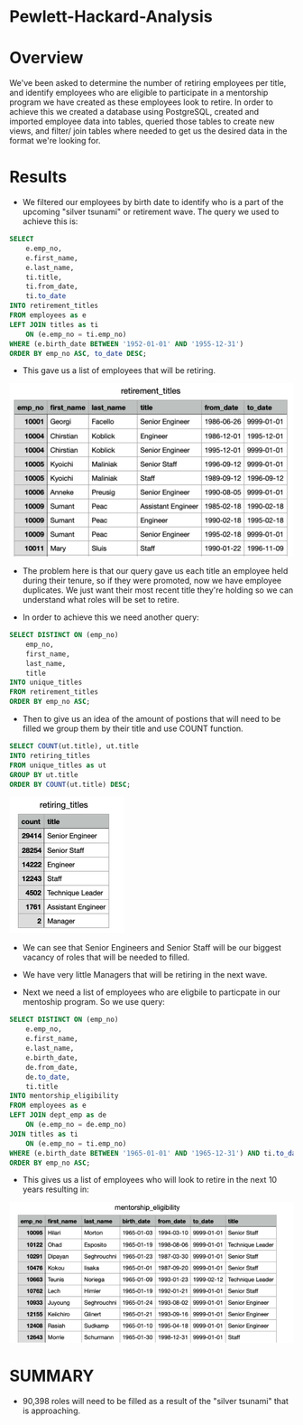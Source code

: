 # Pewlett-Hackard-Analysis

# Overview

We've been asked to determine the number of retiring employees per title, and identify employees who are eligible to participate in a mentorship program we have created as these employees look to retire. In order to achieve this we created a database using PostgreSQL, created and imported employee data into tables, queried those tables to create new views, and filter/ join tables where needed to get us the desired data in the format we're looking for. 

# Results 

- We filtered our employees by birth date to identify who is a part of the upcoming "silver tsunami" or retirement wave. The query we used to achieve this is: 

```sql  
SELECT 
	e.emp_no,
	e.first_name,
	e.last_name,
	ti.title,
	ti.from_date,
	ti.to_date
INTO retirement_titles
FROM employees as e
LEFT JOIN titles as ti
	ON (e.emp_no = ti.emp_no)
WHERE (e.birth_date BETWEEN '1952-01-01' AND '1955-12-31')
ORDER BY emp_no ASC, to_date DESC; 
```

- This gave us a list of employees that will be retiring.

![Retiring Employees](/images/retirement_titles.png)

- The problem here is that our query gave us each title an employee held during their tenure, so if they were promoted, now we have employee duplicates. We just want their most recent title they're holding so we can understand what roles will be set to retire. 

- In order to achieve this we need another query: 

```sql
SELECT DISTINCT ON (emp_no)
	emp_no,
	first_name,
	last_name,
	title
INTO unique_titles
FROM retirement_titles 
ORDER BY emp_no ASC;
```

- Then to give us an idea of the amount of postions that will need to be filled  we group them by their title and use COUNT function. 

```sql
SELECT COUNT(ut.title), ut.title
INTO retiring_titles
FROM unique_titles as ut
GROUP BY ut.title
ORDER BY COUNT(ut.title) DESC;
```

![Overview of Titles Set to Retire](/images/retiring_titles.png)

- We can see that Senior Engineers and Senior Staff will be our biggest vacancy of roles that will be needed to filled. 

-  We have very little Managers that will be retiring in the next wave. 


- Next we need a list of employees who are eligbile to particpate in our mentoship program. So we use query: 

```sql
SELECT DISTINCT ON (emp_no)
	e.emp_no,
	e.first_name,
	e.last_name,
	e.birth_date,
	de.from_date,
	de.to_date,
	ti.title
INTO mentorship_eligibility
FROM employees as e
LEFT JOIN dept_emp as de
	ON (e.emp_no = de.emp_no) 
JOIN titles as ti
	ON (e.emp_no = ti.emp_no)
WHERE (e.birth_date BETWEEN '1965-01-01' AND '1965-12-31') AND ti.to_date = '9999-01-01'
ORDER BY emp_no ASC;
```

- This gives us a list of employees who will look to retire in the next 10 years resulting in: 

![Employees Eligible for Mentorship Program](/images/mentorship_eligibility.png)


# SUMMARY 

- 90,398 roles will need to be filled as a result of the "silver tsunami" that is approaching. 


